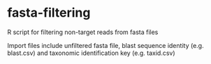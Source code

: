 # fasta-filtering
R script for filtering non-target reads from fasta files

Import files include unfiltered fasta file, blast sequence identity (e.g. blast.csv) and taxonomic identification key (e.g. taxid.csv) 
